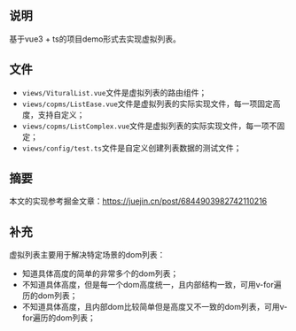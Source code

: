 ## 说明
基于vue3 + ts的项目demo形式去实现虚拟列表。

## 文件
- `views/VituralList.vue`文件是虚拟列表的路由组件；
- `views/copms/ListEase.vue`文件是虚拟列表的实际实现文件，每一项固定高度，支持自定义；
- `views/copms/ListComplex.vue`文件是虚拟列表的实际实现文件，每一项不固定；
- `views/config/test.ts`文件是自定义创建列表数据的测试文件；

## 摘要
本文的实现参考掘金文章：https://juejin.cn/post/6844903982742110216


## 补充
虚拟列表主要用于解决特定场景的dom列表：
- 知道具体高度的简单的非常多个的dom列表；
- 不知道具体高度，但是每一个dom高度统一，且内部结构一致，可用v-for遍历的dom列表；
- 不知道具体高度，且内部dom比较简单但是高度又不一致的dom列表，可用v-for遍历的dom列表；

